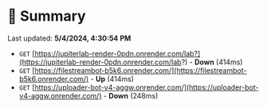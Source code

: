 # 📖 Summary
Last updated: **5/4/2024, 4:30:54 PM**

- `GET` [https://jupiterlab-render-0pdn.onrender.com/lab?](https://jupiterlab-render-0pdn.onrender.com/lab?) - **Down** (414ms)
- `GET` [https://filestreambot-b5k6.onrender.com/](https://filestreambot-b5k6.onrender.com/) - **Up** (414ms)
- `GET` [https://uploader-bot-v4-aggw.onrender.com/](https://uploader-bot-v4-aggw.onrender.com/) - **Down** (248ms)
